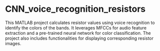 # CNN_voice_recognition_resistors
This MATLAB project calculates resistor values using voice recognition to identify the colors of the bands. It leverages MFCCs for audio feature extraction and a pre-trained neural network for color classification. The project also includes functionalities for displaying corresponding resistor images.
